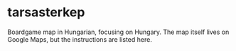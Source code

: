 # tarsasterkep
Boardgame map in Hungarian, focusing on Hungary. The map itself lives on Google Maps, but the instructions are listed here.
